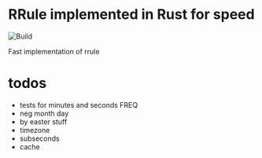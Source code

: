 # RRule implemented in Rust for speed
![Build](https://github.com/fmeringdal/rust_rrule/workflows/Build/badge.svg)

Fast implementation of rrule


# todos
- tests for minutes and seconds FREQ
- neg month day
- by easter stuff
- timezone
- subseconds
- cache
